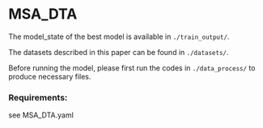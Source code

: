 # MSA_DTA
The model_state of the best model is available in ```./train_output/```.

The datasets described in this paper can be found in ```./datasets/```.

Before running the model, please first run the codes in ```./data_process/``` to produce necessary files.

### Requirements:
see MSA_DTA.yaml
